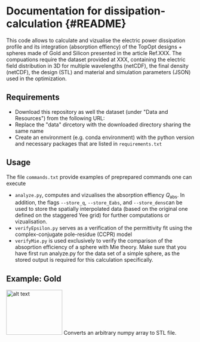 # Documentation for dissipation-calculation {#README}

This code allows to calculate and vizualise the electric power dissipation profile and its integration (absorption effiency)
of the TopOpt designs + spheres made of Gold and Silicon presented in the article Ref.XXX.
The compuations require the dataset provided at XXX, containing the electric field distribution in 3D for multiple wavelengths (netCDF), 
the final density (netCDF), the design (STL) and material and simulation parameters (JSON) used in the optimization.

## Requirements 
- Download this repository as well the dataset (under "Data and Resources") from the following URL:
- Replace the "data" dircetory with the downloaded directory sharing the same name
- Create an environment (e.g. conda environment) with the python version and necessary packages that are listed in `requirements.txt`

## Usage
The file `commands.txt` provide examples of preprepared commands one can execute
- `analyze.py`, computes and vizualises the absorption effiency $Q_{\text{abs}}$. In addition, the flags `--store_q`, `--store_Eabs`, and `--store_dens`can be used to store the spatially interpolated data (based on the original one defined on the staggered Yee grid) for further computations or vizualisation.
- `verifyEpsilon.py` serves as a verification of the permittivity fit using the complex-conjugate pole-residue (CCPR) model
- `verifyMie.py` is used exclusively to verify the comparison of the absoprtion efficiency of a sphere with Mie theory. Make sure that you have first run analyze.py for the data set of a simple sphere, as the stored output is required for this calculation specifically.

## Example: Gold

<img src="output/image_NumpyArrayToSTL.jpg" alt="alt text" width="150" height="120">
Converts an arbitrary numpy array to STL file.
